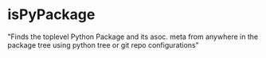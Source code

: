 # isPyPackage
"Finds the toplevel Python Package and its asoc. meta from anywhere in the package tree using python tree or git repo configurations"
